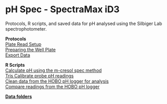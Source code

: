 # pH Spec - SpectraMax iD3

Protocols, R scripts, and saved data for pH analysed using the Silbiger Lab spectrophotometer.

**Protocols**  
[Plate Read Setup](Protocols/Plate_Read_Setup_SOP.md)  
[Preparing the Well Plate](Protocols/Prepare_Well_Plate_SOP.md)  
[Export Data](Protocols/Export_Data_SOP.md)  

**R Scripts**  
[Calculate pH using the m-cresol spec method](Scripts/pHSpecScript.R)  
[Tris Calibrate probe pH readings](Scripts/Tris_pH_Slop.R)  
[Clean data from the HOBO pH logger for analysis](Scripts/Tidy_hobo_data.R)  
[Compare readings from the HOBO pH logger](Scripts/hobo_pH_tidy_regression.R)  

[**Data folders**](Data)
